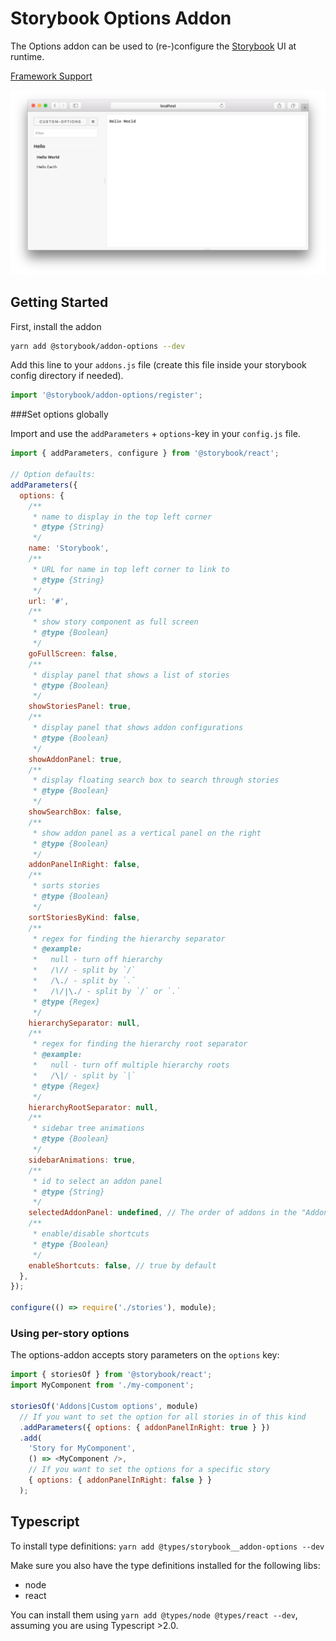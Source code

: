 # Storybook Options Addon

The Options addon can be used to (re-)configure the [Storybook](https://storybook.js.org) UI at runtime.

[Framework Support](https://github.com/storybooks/storybook/blob/master/ADDONS_SUPPORT.md)

![Screenshot](docs/screenshot.png)

## Getting Started

First, install the addon

```sh
yarn add @storybook/addon-options --dev
```

Add this line to your `addons.js` file (create this file inside your storybook config directory if needed).

```js
import '@storybook/addon-options/register';
```

###Set options globally

Import and use the `addParameters` + `options`-key in your `config.js` file.

```js
import { addParameters, configure } from '@storybook/react';

// Option defaults:
addParameters({
  options: {
    /**
     * name to display in the top left corner
     * @type {String}
     */
    name: 'Storybook',
    /**
     * URL for name in top left corner to link to
     * @type {String}
     */
    url: '#',
    /**
     * show story component as full screen
     * @type {Boolean}
     */
    goFullScreen: false,
    /**
     * display panel that shows a list of stories
     * @type {Boolean}
     */
    showStoriesPanel: true,
    /**
     * display panel that shows addon configurations
     * @type {Boolean}
     */
    showAddonPanel: true,
    /**
     * display floating search box to search through stories
     * @type {Boolean}
     */
    showSearchBox: false,
    /**
     * show addon panel as a vertical panel on the right
     * @type {Boolean}
     */
    addonPanelInRight: false,
    /**
     * sorts stories
     * @type {Boolean}
     */
    sortStoriesByKind: false,
    /**
     * regex for finding the hierarchy separator
     * @example:
     *   null - turn off hierarchy
     *   /\// - split by `/`
     *   /\./ - split by `.`
     *   /\/|\./ - split by `/` or `.`
     * @type {Regex}
     */
    hierarchySeparator: null,
    /**
     * regex for finding the hierarchy root separator
     * @example:
     *   null - turn off multiple hierarchy roots
     *   /\|/ - split by `|`
     * @type {Regex}
     */
    hierarchyRootSeparator: null,
    /**
     * sidebar tree animations
     * @type {Boolean}
     */
    sidebarAnimations: true,
    /**
     * id to select an addon panel
     * @type {String}
     */
    selectedAddonPanel: undefined, // The order of addons in the "Addon panel" is the same as you import them in 'addons.js'. The first panel will be opened by default as you run Storybook
    /**
     * enable/disable shortcuts
     * @type {Boolean}
     */
    enableShortcuts: false, // true by default
  },
});

configure(() => require('./stories'), module);
```

### Using per-story options

The options-addon accepts story parameters on the `options` key:

```js
import { storiesOf } from '@storybook/react';
import MyComponent from './my-component';

storiesOf('Addons|Custom options', module)
  // If you want to set the option for all stories in of this kind
  .addParameters({ options: { addonPanelInRight: true } })
  .add(
    'Story for MyComponent',
    () => <MyComponent />,
    // If you want to set the options for a specific story
    { options: { addonPanelInRight: false } }
  );
```

## Typescript

To install type definitions: `yarn add @types/storybook__addon-options --dev`

Make sure you also have the type definitions installed for the following libs:

- node
- react
 
You can install them using `yarn add @types/node @types/react --dev`, assuming you are using Typescript >2.0.
